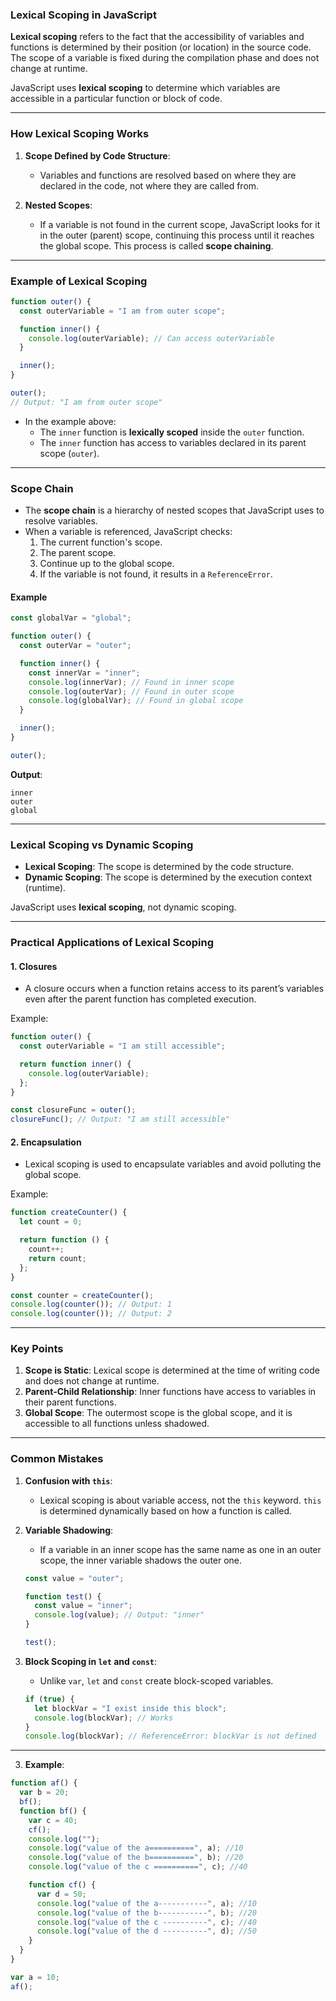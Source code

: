### **Lexical Scoping in JavaScript**

**Lexical scoping** refers to the fact that the accessibility of variables and functions is determined by their position (or location) in the source code. The scope of a variable is fixed during the compilation phase and does not change at runtime.

JavaScript uses **lexical scoping** to determine which variables are accessible in a particular function or block of code.

---

### **How Lexical Scoping Works**

1. **Scope Defined by Code Structure**:

   - Variables and functions are resolved based on where they are declared in the code, not where they are called from.

2. **Nested Scopes**:
   - If a variable is not found in the current scope, JavaScript looks for it in the outer (parent) scope, continuing this process until it reaches the global scope. This process is called **scope chaining**.

---

### **Example of Lexical Scoping**

```javascript
function outer() {
  const outerVariable = "I am from outer scope";

  function inner() {
    console.log(outerVariable); // Can access outerVariable
  }

  inner();
}

outer();
// Output: "I am from outer scope"
```

- In the example above:
  - The `inner` function is **lexically scoped** inside the `outer` function.
  - The `inner` function has access to variables declared in its parent scope (`outer`).

---

### **Scope Chain**

- The **scope chain** is a hierarchy of nested scopes that JavaScript uses to resolve variables.
- When a variable is referenced, JavaScript checks:
  1. The current function's scope.
  2. The parent scope.
  3. Continue up to the global scope.
  4. If the variable is not found, it results in a `ReferenceError`.

#### **Example**

```javascript
const globalVar = "global";

function outer() {
  const outerVar = "outer";

  function inner() {
    const innerVar = "inner";
    console.log(innerVar); // Found in inner scope
    console.log(outerVar); // Found in outer scope
    console.log(globalVar); // Found in global scope
  }

  inner();
}

outer();
```

**Output**:

```
inner
outer
global
```

---

### **Lexical Scoping vs Dynamic Scoping**

- **Lexical Scoping**: The scope is determined by the code structure.
- **Dynamic Scoping**: The scope is determined by the execution context (runtime).

JavaScript uses **lexical scoping**, not dynamic scoping.

---

### **Practical Applications of Lexical Scoping**

#### 1. **Closures**

- A closure occurs when a function retains access to its parent’s variables even after the parent function has completed execution.

Example:

```javascript
function outer() {
  const outerVariable = "I am still accessible";

  return function inner() {
    console.log(outerVariable);
  };
}

const closureFunc = outer();
closureFunc(); // Output: "I am still accessible"
```

#### 2. **Encapsulation**

- Lexical scoping is used to encapsulate variables and avoid polluting the global scope.

Example:

```javascript
function createCounter() {
  let count = 0;

  return function () {
    count++;
    return count;
  };
}

const counter = createCounter();
console.log(counter()); // Output: 1
console.log(counter()); // Output: 2
```

---

### **Key Points**

1. **Scope is Static**: Lexical scope is determined at the time of writing code and does not change at runtime.
2. **Parent-Child Relationship**: Inner functions have access to variables in their parent functions.
3. **Global Scope**: The outermost scope is the global scope, and it is accessible to all functions unless shadowed.

---

### **Common Mistakes**

1. **Confusion with `this`**:

   - Lexical scoping is about variable access, not the `this` keyword. `this` is determined dynamically based on how a function is called.

2. **Variable Shadowing**:

   - If a variable in an inner scope has the same name as one in an outer scope, the inner variable shadows the outer one.

   ```javascript
   const value = "outer";

   function test() {
     const value = "inner";
     console.log(value); // Output: "inner"
   }

   test();
   ```

3. **Block Scoping in `let` and `const`**:
   - Unlike `var`, `let` and `const` create block-scoped variables.
   ```javascript
   if (true) {
     let blockVar = "I exist inside this block";
     console.log(blockVar); // Works
   }
   console.log(blockVar); // ReferenceError: blockVar is not defined
   ```

---

3. **Example**:

```javascript
function af() {
  var b = 20;
  bf();
  function bf() {
    var c = 40;
    cf();
    console.log("");
    console.log("value of the a==========", a); //10
    console.log("value of the b==========", b); //20
    console.log("value of the c ==========", c); //40

    function cf() {
      var d = 50;
      console.log("value of the a-----------", a); //10
      console.log("value of the b-----------", b); //20
      console.log("value of the c ----------", c); //40
      console.log("value of the d ----------", d); //50
    }
  }
}

var a = 10;
af();
```
